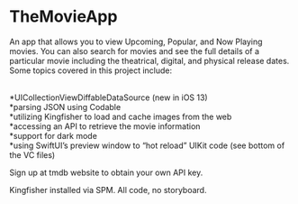 # TheMovieApp
An app that allows you to view Upcoming, Popular, and Now Playing movies.  You can also search for movies and see the full details of a particular movie including the theatrical, digital, and physical release dates. 
Some topics covered in this project include:
<p>
<br>*UICollectionViewDiffableDataSource (new in iOS 13)
<br>*parsing JSON using Codable
<br>*utilizing Kingfisher to load and cache images from the web
<br>*accessing an API to retrieve the movie information
<br>*support for dark mode
<br>*using SwiftUI’s preview window to “hot reload” UIKit code (see bottom of the VC files) </p>

<p>Sign up at tmdb website to obtain your own API key.</p>

Kingfisher installed via SPM.  All code, no storyboard.
